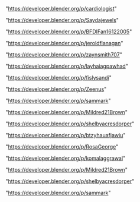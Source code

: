 "https://developer.blender.org/p/cardiologist"

"https://developer.blender.org/p/Saydajewels"

"https://developer.blender.org/p/BFDIFan16122005"

"https://developer.blender.org/p/jeroldflanagan"

"https://developer.blender.org/p/zaynsmith707"

"https://developer.blender.org/p/layhaiagpawhad"

"https://developer.blender.org/p/fislysandi"

"https://developer.blender.org/p/Zeenus"

"https://developer.blender.org/p/sammark"

"https://developer.blender.org/p/Mildred21Brown"

"https://developer.blender.org/p/shelbyacresdorper"

 
"https://developer.blender.org/p/btzyhauafjawiu"


"https://developer.blender.org/p/RosaGeorge"


"https://developer.blender.org/p/komalaggrawal"


"https://developer.blender.org/p/Mildred21Brown"


"https://developer.blender.org/p/shelbyacresdorper"


"https://developer.blender.org/p/sammark"


 
